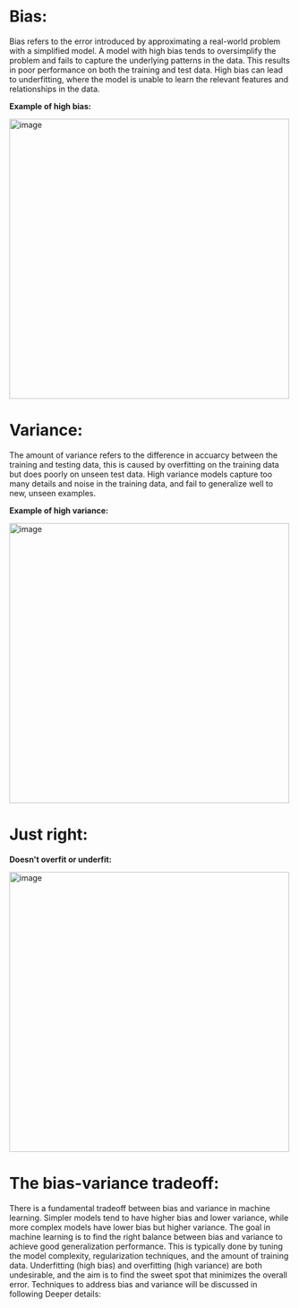 # Bias:

Bias refers to the error introduced by approximating a real-world problem with a simplified model. A model with high bias tends to oversimplify the problem and fails to capture the underlying patterns in the data. This results in poor performance on both the training and test data. High bias can lead to underfitting, where the model is unable to learn the relevant features and relationships in the data.

**Example of high bias:**

<img width="500" alt="image" src="https://github.com/user-attachments/assets/82699827-8414-4174-bb6a-c182583df218">

# Variance:

The amount of variance refers to the difference in accuarcy between the training and testing data, this is caused by overfitting on the training data but does poorly on unseen test data. High variance models capture too many details and noise in the training data, and fail to generalize well to new, unseen examples.

**Example of high variance:**

<img width="500" alt="image" src="https://github.com/user-attachments/assets/58e3cc42-e6de-4ff8-9e5c-2dab93d074a0">

# Just right:

**Doesn't overfit or underfit:**

<img width="500" alt="image" src="https://github.com/user-attachments/assets/e57db0f3-d6d6-4581-94b1-aa2113f1a5ca">


# **The bias-variance tradeoff:**

There is a fundamental tradeoff between bias and variance in machine learning.
Simpler models tend to have higher bias and lower variance, while more complex models have lower bias but higher variance.
The goal in machine learning is to find the right balance between bias and variance to achieve good generalization performance.
This is typically done by tuning the model complexity, regularization techniques, and the amount of training data.
Underfitting (high bias) and overfitting (high variance) are both undesirable, and the aim is to find the sweet spot that minimizes the overall error. Techniques to address bias and variance will be discussed in following Deeper details:
